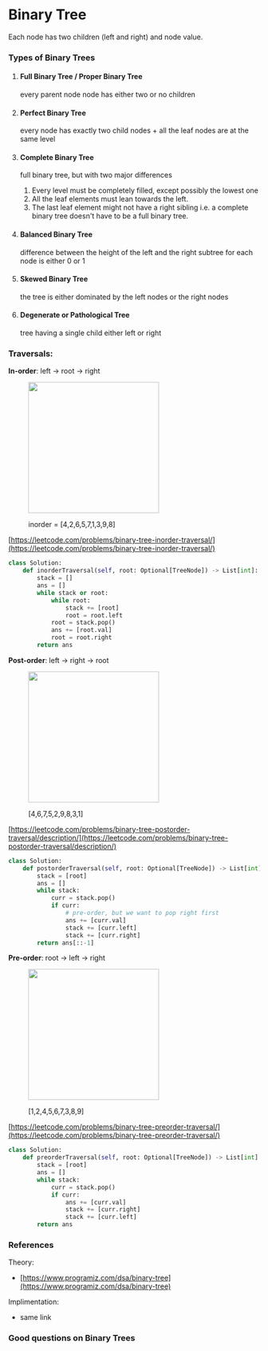 # Binary Tree

Each node has two children (left and right) and node value.

### Types of Binary Trees

1.  #### Full Binary Tree / Proper Binary Tree

    every parent node node has either two or no children
2.  #### Perfect Binary Tree

    every node has exactly two child nodes + all the leaf nodes are at the same level
3.  #### Complete Binary Tree

    full binary tree, but with two major differences

    1. Every level must be completely filled, except possibly the lowest one
    2. All the leaf elements must lean towards the left.
    3. The last leaf element might not have a right sibling i.e. a complete binary tree doesn't have to be a full binary tree.
4.  #### Balanced Binary Tree

    difference between the height of the left and the right subtree for each node is either 0 or 1
5.  #### Skewed Binary Tree

    the tree is either dominated by the left nodes or the right nodes
6.  #### Degenerate or Pathological Tree

    tree having a single child either left or right

### Traversals:

**In-order**: left -> root -> right

<div align="left"><figure><img src="broken-reference" alt="" width="262"><figcaption><p>inorder = [4,2,6,5,7,1,3,9,8]</p></figcaption></figure></div>

[https://leetcode.com/problems/binary-tree-inorder-traversal/](https://leetcode.com/problems/binary-tree-inorder-traversal/)

```python
class Solution:
    def inorderTraversal(self, root: Optional[TreeNode]) -> List[int]:
        stack = []
        ans = []
        while stack or root:
            while root:
                stack += [root]
                root = root.left
            root = stack.pop()
            ans += [root.val]
            root = root.right
        return ans

```

**Post-order**: left -> right -> root

<div align="left"><figure><img src="broken-reference" alt="" width="262"><figcaption><p>[4,6,7,5,2,9,8,3,1]</p></figcaption></figure></div>

[https://leetcode.com/problems/binary-tree-postorder-traversal/description/](https://leetcode.com/problems/binary-tree-postorder-traversal/description/)

```python
class Solution:
    def postorderTraversal(self, root: Optional[TreeNode]) -> List[int]:
        stack = [root]
        ans = []
        while stack:
            curr = stack.pop()
            if curr:
                # pre-order, but we want to pop right first
                ans += [curr.val]
                stack += [curr.left] 
                stack += [curr.right]
        return ans[::-1]

```

**Pre-order**: root -> left -> right

<div align="left"><figure><img src="broken-reference" alt="" width="262"><figcaption><p>[1,2,4,5,6,7,3,8,9]</p></figcaption></figure></div>

[https://leetcode.com/problems/binary-tree-preorder-traversal/](https://leetcode.com/problems/binary-tree-preorder-traversal/)

```python
class Solution:
    def preorderTraversal(self, root: Optional[TreeNode]) -> List[int]:
        stack = [root]
        ans = []
        while stack:
            curr = stack.pop()
            if curr:
                ans += [curr.val]
                stack += [curr.right]
                stack += [curr.left]
        return ans

```

### References&#x20;

Theory:

* [https://www.programiz.com/dsa/binary-tree](https://www.programiz.com/dsa/binary-tree)

Implimentation:&#x20;

* same link

### Good questions on Binary Trees <a href="#good-questions-on-heaps" id="good-questions-on-heaps"></a>
